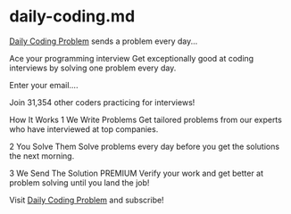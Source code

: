 # daily-coding.md
[Daily Coding Problem](https://www.dailycodingproblem.com/) sends a problem every day...

Ace your programming interview
Get exceptionally good at coding interviews by solving one problem every day.

Enter your email....

Join 31,354 other coders practicing for interviews!

How It Works
1
We Write Problems
Get tailored problems from our experts who have interviewed at top companies.

2
You Solve Them
Solve problems every day before you get the solutions the next morning.

3
We Send The Solution
PREMIUM
Verify your work and get better at problem solving until you land the job!

Visit [Daily Coding Problem](https://www.dailycodingproblem.com/) and subscribe!
